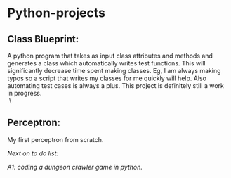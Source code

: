 # Python-projects

## Class Blueprint:
A python program that takes as input class attributes and methods and generates a class which automatically writes test functions. This will significantly decrease time spent making classes. Eg, I am always making typos so a script that writes my classes for me quickly will help. Also automating test cases is always a plus. This project is definitely still a work in progress.
&nbsp;\
&nbsp;\

## Perceptron: 
My first perceptron from scratch.

_Next on to do list:_


_A1: coding a dungeon crawler game in python._
